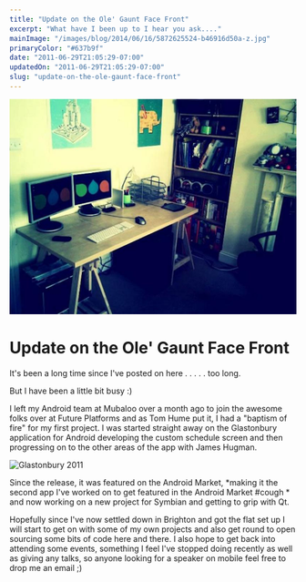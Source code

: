 ```yaml
---
title: "Update on the Ole' Gaunt Face Front"
excerpt: "What have I been up to I hear you ask...."
mainImage: "/images/blog/2014/06/16/5872625524-b46916d50a-z.jpg"
primaryColor: "#637b9f"
date: "2011-06-29T21:05:29-07:00"
updatedOn: "2011-06-29T21:05:29-07:00"
slug: "update-on-the-ole-gaunt-face-front"
---
```

![Key art for blog post "Update on the Ole' Gaunt Face Front "](/images/blog/2014/06/16/5872625524-b46916d50a-z.jpg)

# Update on the Ole' Gaunt Face Front

It's been a long time since I've posted on here . . . . . too long.

But I have been a little bit busy :)

I left my Android team at Mubaloo over a month ago to join the awesome folks over at Future Platforms and as Tom Hume put it, I had a "baptism of fire" for my first project. I was started straight away on the Glastonbury application for Android developing the custom schedule screen and then progressing on to the other areas of the app with James Hugman.

![Glastonbury 2011](//farm4.static.flickr.com/3584/5764832139_a19be8f451_o.jpg)

Since the release, it was featured on the Android Market, *making it the second app I've worked on to get featured in the Android Market #cough * and now working on a new project for Symbian and getting to grip with Qt.

Hopefully since I've now settled down in Brighton and got the flat set up I will start to get on with some of my own projects and also get round to open sourcing some bits of code here and there. I also hope to get back into attending some events, something I feel I've stopped doing recently as well as giving any talks, so anyone looking for a speaker on mobile feel free to drop me an email ;)
